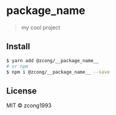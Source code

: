 # __package_name__

<!-- [![NPM version](https://img.shields.io/npm/v/@zcong/__package_name__.svg?style=flat)](https://npmjs.com/package/@zcong/__package_name__) -->
<!-- [![NPM downloads](https://img.shields.io/npm/dm/@zcong/__package_name__.svg?style=flat)](https://npmjs.com/package/@zcong/__package_name__) -->
<!-- [![codecov](https://codecov.io/gh/zcong1993/__package_name__/branch/master/graph/badge.svg)](https://codecov.io/gh/zcong1993/__package_name__) -->

> my cool project

## Install

```bash
$ yarn add @zcong/__package_name__
# or npm
$ npm i @zcong/__package_name__ --save
```

## License

MIT &copy; zcong1993
